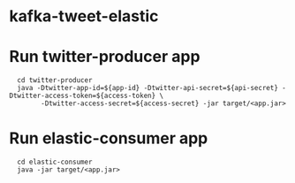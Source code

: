 # kafka-tweet-elastic

# Run twitter-producer app
```shell script
  cd twitter-producer
  java -Dtwitter-app-id=${app-id} -Dtwitter-api-secret=${api-secret} -Dtwitter-access-token=${access-token} \
        -Dtwitter-access-secret=${access-secret} -jar target/<app.jar>  
```

# Run elastic-consumer app
```shell script
  cd elastic-consumer
  java -jar target/<app.jar>  
```
